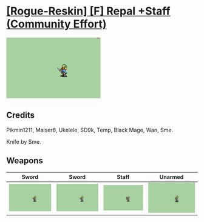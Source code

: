 # [\[Rogue-Reskin\] \[F\] Repal +Staff \(Community Effort\)](./)

<img src="./1.%20Sword/Sword_000.png" alt="[Rogue-Reskin] [F] Repal +Staff (Community Effort) standing" />

## Credits

Pikmin1211, Maiser6, Ukelele, SD9k, Temp, Black Mage, Wan, Sme.

Knife by Sme.

## Weapons


|Sword |Sword |Staff |Unarmed |
|  :---: | :---: | :---: | :---: |
| <img alt="Sword animation" src="./1.%20Sword/Sword.gif" /> | <img alt="Sword animation" src="./1.%20Sword%20(Knife)/Sword.gif" /> | <img alt="Staff animation" src="./7.%20Staff/Staff.gif" /> | <img alt="Unarmed animation" src="./8.%20Unarmed/Unarmed.gif" /> |
